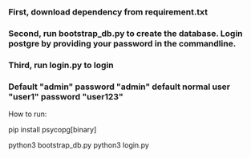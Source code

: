 ### First, download dependency from requirement.txt
### Second, run bootstrap_db.py to create the database. Login postgre by providing your password in the commandline.
### Third, run login.py to login
### Default "admin" password "admin" default normal user "user1" password "user123"


How to run:

pip install psycopg[binary]

python3 bootstrap_db.py
python3 login.py